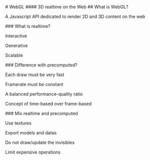 <slide main>
  # WebGL
  #### 3D realtime on the Web
</slide>

<slide main>
  ## What is WebGL?

  A Javascript API dedicated to render 2D and 3D content on the web <!-- .element: class="fragment fade-up" -->
</slide>

<slide>
  ### What is realtime?

  Interactive <!-- .element: class="fragment fade-up" -->

  Generative <!-- .element: class="fragment fade-up" -->

  Scalable <!-- .element: class="fragment fade-up" -->
</slide>

<slide>
  ### Difference with precomputed?

  Each draw must be very fast <!-- .element: class="fragment fade-up" -->

  Framerate must be constant <!-- .element: class="fragment fade-up" -->

  A balanced performance-quality ratio <!-- .element: class="fragment fade-up" -->

  Concept of time-based over frame-based <!-- .element: class="fragment fade-up" -->
</slide>

<slide>
  ### Mix realtime and precomputed

  Use textures <!-- .element: class="fragment fade-up" -->

  Export models and datas <!-- .element: class="fragment fade-up" -->

  Do not draw/update the invisibles <!-- .element: class="fragment fade-up" -->

  Limit expensive operations <!-- .element: class="fragment fade-up" -->
</slide>